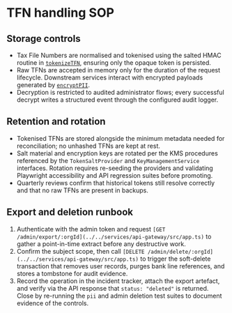 # TFN handling SOP

## Storage controls
- Tax File Numbers are normalised and tokenised using the salted HMAC routine in [`tokenizeTFN`](../../services/api-gateway/src/lib/pii.ts), ensuring only the opaque token is persisted.
- Raw TFNs are accepted in memory only for the duration of the request lifecycle. Downstream services interact with encrypted payloads generated by [`encryptPII`](../../services/api-gateway/src/lib/pii.ts).
- Decryption is restricted to audited administrator flows; every successful decrypt writes a structured event through the configured audit logger.

## Retention and rotation
- Tokenised TFNs are stored alongside the minimum metadata needed for reconciliation; no unhashed TFNs are kept at rest.
- Salt material and encryption keys are rotated per the KMS procedures referenced by the `TokenSaltProvider` and `KeyManagementService` interfaces. Rotation requires re-seeding the providers and validating Playwright accessibility and API regression suites before promoting.
- Quarterly reviews confirm that historical tokens still resolve correctly and that no raw TFNs are present in backups.

## Export and deletion runbook
1. Authenticate with the admin token and request `[GET /admin/export/:orgId](../../services/api-gateway/src/app.ts)` to gather a point-in-time extract before any destructive work.
2. Confirm the subject scope, then call `[DELETE /admin/delete/:orgId](../../services/api-gateway/src/app.ts)` to trigger the soft-delete transaction that removes user records, purges bank line references, and stores a tombstone for audit evidence.
3. Record the operation in the incident tracker, attach the export artefact, and verify via the API response that `status: "deleted"` is returned. Close by re-running the `pii` and admin deletion test suites to document evidence of the controls.
